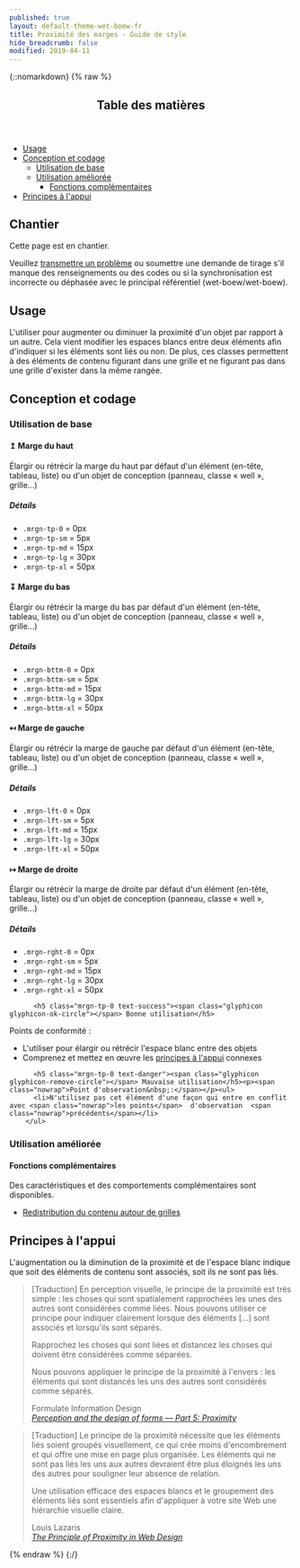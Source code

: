 ```yaml
---
published: true
layout: default-theme-wet-boew-fr
title: Proximité des marges - Guide de style
hide_breadcrumb: false
modified: 2019-04-11
---
```

{::nomarkdown}
{% raw %}
  <span class="wb-prettify all-pre"></span>
  <div class="row">
    <nav role="navigation" class="col-md-8">
      <div class="panel panel-default">
        <header class="panel-heading">
          <h2 class="panel-title">Table des matières</h2>
        </header>
        <div class="panel-body">
          <ul>
            <li><a href="#purpose">Usage</a></li>
            <li><a href="#design">Conception et codage</a>
              <ul>
                <li><a href="#basic">Utilisation de base</a> </li>
				<li><a href="#enhanced">Utilisation améliorée</a>
				  <ul>
				    <li><a href="#addon">Fonctions complémentaires</a></li>
			      </ul>
				</li>
              </ul>
            </li>
            <li><a href="#supporting">Principes à l'appui</a></li>
          </ul>
        </div>
      </div>
    </nav>
    <section class="col-md-4">
      <div class="panel panel-warning">
        <div class="panel-body">
          <h2 class="mrgn-tp-0 h4 text-warning"><span class="fa fa-exclamation-triangle"></span> Chantier</h2>
          <p>Cette page est en chantier.</p>
          <p>Veuillez <a href="https://github.com/wet-boew/wet-boew-styleguide/issues/new">transmettre un problème</a> ou soumettre une demande de tirage s'il manque des renseignements ou des codes ou si la synchronisation est incorrecte ou déphasée avec le principal référentiel (wet-boew/wet-boew).</p>
        </div>
      </div>
    </section>
  </div>
  <h2 id="purpose"><span class="fa-stack"><span class="fa fa-circle fa-stack-2x"></span><span class="fa fa-info fa-stack-1x fa-inverse"></span></span> Usage</h2>
  <p>L'utiliser pour augmenter ou diminuer la proximité d'un objet par rapport à un autre. Cela vient modifier les espaces blancs entre deux éléments afin d'indiquer si les éléments sont liés ou non. De plus, ces classes permettent à des éléments de contenu figurant dans une grille et ne figurant pas dans une grille d'exister dans la même rangée. </p>
  <h2 id="design"><span class="fa-stack"><span class="fa fa-circle fa-stack-2x"></span><span class="fa fa-paint-brush fa-stack-1x fa-inverse"></span></span> Conception et codage</h2>
  <h3 id="basic">Utilisation de base</h3>
  <div class="row">
    <div class="col-sm-6 col-lg-3">
      <h4 id="top"><span class="fa-stack"><span class="fa fa-circle fa-stack-2x"></span><span class="fa fa-stack-1x fa-inverse">&#8613; </span></span> Marge du haut</h4>
      <p>Élargir ou rétrécir la marge du haut par défaut d'un élément (en-tête, tableau, liste) ou d'un objet de conception (panneau, classe « well », grille...)</p>
      <div class="panel panel-default">
        <div class="panel-body">
          <h5 class="mrgn-tp-0">Détails</h5>
          <ul>
            <li><code>.mrgn-tp-0</code> = 0px</li>
            <li><code>.mrgn-tp-sm</code> = 5px</li>
            <li><code>.mrgn-tp-md</code> = 15px</li>
            <li><code>.mrgn-tp-lg</code> = 30px</li>
            <li><code>.mrgn-tp-xl</code> = 50px</li>
          </ul>
        </div>
      </div>
    </div>
    <div class="col-sm-6 col-lg-3">
      <h4 id="bottom"><span class="fa-stack"><span class="fa fa-circle fa-stack-2x"></span><span class="fa fa-stack-1x fa-inverse">&#8615; </span></span> Marge du bas</h4>
      <p>Élargir ou rétrécir la marge du bas par défaut d'un élément (en-tête, tableau, liste) ou d'un objet de conception (panneau, classe « well », grille...) </p>
      <div class="panel panel-default">
        <div class="panel-body">
          <h5 class="mrgn-tp-0">Détails</h5>
          <ul>
            <li><code>.mrgn-bttm-0</code> = 0px</li>
            <li><code>.mrgn-bttm-sm</code> = 5px</li>
            <li><code>.mrgn-bttm-md</code> = 15px</li>
            <li><code>.mrgn-bttm-lg</code> = 30px</li>
            <li><code>.mrgn-bttm-xl</code> = 50px</li>
          </ul>
        </div>
      </div>
    </div>
  <div class="clear visible-md"></div>
    <div class="col-sm-6 col-lg-3">
      <h4 id="left"><span class="fa-stack"><span class="fa fa-circle fa-stack-2x"></span><span class="fa fa-stack-1x fa-inverse">&#8612; </span></span> Marge de gauche</h4>
      <p>Élargir ou rétrécir la marge de gauche par défaut d'un élément (en-tête, tableau, liste) ou d'un objet de conception (panneau, classe « well », grille...) </p>
      <div class="panel panel-default">
        <div class="panel-body">
          <h5 class="mrgn-tp-0">Détails</h5>
          <ul>
            <li><code>.mrgn-lft-0</code> = 0px</li>
            <li><code>.mrgn-lft-sm</code> = 5px</li>
            <li><code>.mrgn-lft-md</code> = 15px</li>
            <li><code>.mrgn-lft-lg</code> = 30px</li>
            <li><code>.mrgn-lft-xl</code> = 50px</li>
          </ul>
        </div>
      </div>
    </div>
    <div class="col-sm-6 col-lg-3">
      <h4 id="right"><span class="fa-stack"><span class="fa fa-circle fa-stack-2x"></span><span class="fa fa-stack-1x fa-inverse">&#8614; </span></span> Marge de droite</h4>
      <p>Élargir ou rétrécir la marge de droite par défaut d'un élément (en-tête, tableau, liste) ou d'un objet de conception (panneau, classe « well », grille...) </p>
      <div class="panel panel-default">
        <div class="panel-body">
          <h5 class="mrgn-tp-0">Détails</h5>
          <ul>
            <li><code>.mrgn-rght-0</code> = 0px</li>
            <li><code>.mrgn-rght-sm</code> = 5px</li>
            <li><code>.mrgn-rght-md</code> = 15px</li>
            <li><code>.mrgn-rght-lg</code> = 30px</li>
            <li><code>.mrgn-rght-xl</code> = 50px</li>
          </ul>
        </div>
      </div>
    </div>
  </div>

          <h5 class="mrgn-tp-0 text-success"><span class="glyphicon glyphicon-ok-circle"></span> Bonne utilisation</h5>
<p><span class="nowrap">Points de conformité&nbsp;:</span></p>
        <ul>
            <li>L'utiliser pour élargir ou rétrécir l'espace blanc entre des objets</li>
			<li>Comprenez et mettez en œuvre les <a href="#supporting"> principes à l'appui</a> connexes</li>
          </ul>

          <h5 class="mrgn-tp-0 text-danger"><span class="glyphicon glyphicon-remove-circle"></span> Mauvaise utilisation</h5><p><span class="nowrap">Point d'observation&nbsp;:</span></p><ul>
          <li>N'utilisez pas cet élément d'une façon qui entre en conflit avec <span class="nowrap">les points</span>  d'observation  <span class="nowrap">précédents</span></li>
        </ul>

  <h3 id="enhanced">Utilisation améliorée</h3><h4 id="addon"><span class="fa-stack"><span class="fa fa-circle fa-stack-2x"></span><span class="fa fa-stack-1x fa-plus fa-inverse"></span></span> Fonctions complémentaires</h4> <p>Des caractéristiques et des comportements complémentaires sont disponibles.</p>
  <ul class="list-inline lst-spcd">
    <li><a class="btn btn-default" href="reflow-fr.html">Redistribution du contenu autour de grilles</a></li>
  </ul>
  <h2 id="supporting"><span class="fa-stack"> <span class="fa fa-circle fa-stack-2x"></span> <span class="fa fa-bookmark fa-stack-1x fa-inverse"></span> </span> Principes à l'appui</h2>
  <p>L'augmentation ou la diminution de la proximité et de l'espace blanc indique que soit des éléments de contenu sont associés, soit ils ne sont pas liés.</p>
  <blockquote>
    <p>[Traduction] En perception visuelle, le principe de la proximité est très simple : les choses qui sont spatialement rapprochées les unes des autres sont considérées comme liées. Nous pouvons utiliser ce principe pour indiquer clairement lorsque des éléments [...] sont associés et lorsqu'ils sont séparés.</p>
    <p>Rapprochez les choses qui sont liées et distancez les choses qui doivent être considérées comme séparées.</p>
    <p>Nous pouvons appliquer le principe de la proximité à l'envers : les éléments qui sont distancés les uns des autres sont considérés comme séparés. </p>
     <footer class="text-right">Formulate Information Design<br>
      <cite><a href="http://www.formulate.com.au/blog/perception-5-proximity" >Perception and the design of forms — Part 5: Proximity</a></cite></footer>
  </blockquote>
  <blockquote>
    <p>[Traduction] Le principe de la proximité nécessite que les éléments liés soient groupés visuellement, ce qui crée moins d'encombrement et qui offre une mise en page plus organisée. Les éléments qui ne sont pas liés les uns aux autres devraient être plus éloignés les uns des autres pour souligner leur absence de relation.</p>
    <p>Une utilisation efficace des espaces blancs et le groupement des éléments liés sont essentiels afin d'appliquer à votre site Web une hiérarchie visuelle claire.</p>
    <footer class="text-right">Louis Lazaris<br>
      <cite><a href="http://www.webdesignerdepot.com/2010/01/the-principle-of-proximity-in-web-design/" >The Principle of Proximity in Web Design </a></cite></footer>
  </blockquote>
{% endraw %}
{:/}
